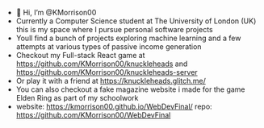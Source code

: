 - 👋 Hi, I’m @KMorrison00
- Currently a Computer Science student at The University of London (UK) this is my space where I pursue personal software projects
- Youll find a bunch of projects exploring machine learning and a few attempts at various types of passive income generation
- Checkout my Full-stack React game at https://github.com/KMorrison00/knuckleheads and https://github.com/KMorrison00/knuckleheads-server
- Or play it with a friend at https://knuckleheads.glitch.me/
- You can also checkout a fake magazine website i made for the game Elden Ring as part of my schoolwork
- website: https://kmorrison00.github.io/WebDevFinal/  repo: https://github.com/KMorrison00/WebDevFinal
